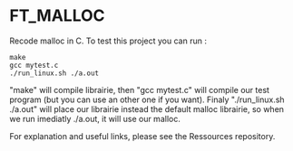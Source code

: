 # FT_MALLOC

Recode malloc in C.
To test this project you can run :
```
make
gcc mytest.c
./run_linux.sh ./a.out
```
"make" will compile librairie, then  "gcc mytest.c" will compile our test program (but you can use an other one if you want).
Finaly "./run_linux.sh ./a.out" will place our librairie instead the default malloc librairie, so when we run imediatly ./a.out, it will use our malloc.

For explanation and useful links, please see the Ressources repository.
